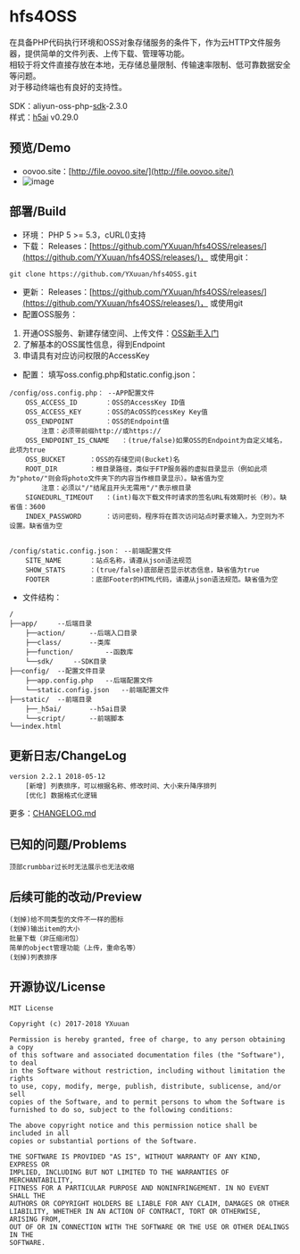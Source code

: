# hfs4OSS
在具备PHP代码执行环境和OSS对象存储服务的条件下，作为云HTTP文件服务器，提供简单的文件列表、上传下载、管理等功能。  
相较于将文件直接存放在本地，无存储总量限制、传输速率限制、低可靠数据安全等问题。  
对于移动终端也有良好的支持性。  
  
SDK：aliyun-oss-php-[sdk](https://promotion.aliyun.com/ntms/act/ossdoclist.html)-2.3.0  
样式：[h5ai](https://larsjung.de/h5ai/) v0.29.0

## 预览/Demo
* oovoo.site：[http://file.oovoo.site/](http://file.oovoo.site/)
* ![image](https://yxuuan.github.io/hfs4oss-demo/v2.2.0.png)

## 部署/Build
* 环境：
PHP 5 >= 5.3，cURL()支持
* 下载：
Releases：[https://github.com/YXuuan/hfs4OSS/releases/](https://github.com/YXuuan/hfs4OSS/releases/)，
或使用git：
~~~
git clone https://github.com/YXuuan/hfs4OSS.git
~~~
* 更新：
Releases：[https://github.com/YXuuan/hfs4OSS/releases/](https://github.com/YXuuan/hfs4OSS/releases/)，
或使用git
* 配置OSS服务：
1. 开通OSS服务、新建存储空间、上传文件：[OSS新手入门](https://promotion.aliyun.com/ntms/ossedu2.html)
2. 了解基本的OSS属性信息，得到Endpoint
3. 申请具有对应访问权限的AccessKey
* 配置：
填写oss.config.php和static.config.json：
~~~
/config/oss.config.php：	--APP配置文件
	OSS_ACCESS_ID		：OSS的AccessKey ID值
	OSS_ACCESS_KEY		：OSS的AcOSS的cessKey Key值
	OSS_ENDPOINT		：OSS的Endpoint值
		注意：必须带前缀http://或https://
	OSS_ENDPOINT_IS_CNAME	：(true/false)如果OSS的Endpoint为自定义域名，此项为true
	OSS_BUCKET		：OSS的存储空间(Bucket)名
	ROOT_DIR		：根目录路径，类似于FTP服务器的虚拟目录显示（例如此项为"photo/"则会将photo文件夹下的内容当作根目录显示）。缺省值为空
		注意：必须以"/"结尾且开头无需用"/"表示根目录
	SIGNEDURL_TIMEOUT	：(int)每次下载文件时请求的签名URL有效期时长（秒）。缺省值：3600
	INDEX_PASSWORD		：访问密码，程序将在首次访问站点时要求输入，为空则为不设置。缺省值为空


/config/static.config.json：	--前端配置文件
	SITE_NAME		：站点名称，请遵从json语法规范
	SHOW_STATS		：(true/false)底部是否显示状态信息，缺省值为true
	FOOTER			：底部Footer的HTML代码，请遵从json语法规范。缺省值为空
~~~
* 文件结构：
```
/
├──app/		--后端目录
	├──action/		--后端入口目录
	├──class/		--类库
	├──function/		--函数库
	└──sdk/		--SDK目录
├──config/	--配置文件目录
	├──app.config.php	--后端配置文件
	└──static.config.json	--前端配置文件
├──static/	--前端目录
	├──_h5ai/		--h5ai目录
	└──script/		--前端脚本
└──index.html
```
## 更新日志/ChangeLog
```
version 2.2.1 2018-05-12
	[新增] 列表排序，可以根据名称、修改时间、大小来升降序排列
	[优化] 数据格式化逻辑
```
更多：[CHANGELOG.md](https://github.com/YXuuan/hfs4OSS/blob/master/CHANGELOG.md)

## 已知的问题/Problems
```
顶部crumbbar过长时无法展示也无法收缩
```

## 后续可能的改动/Preview
```
(划掉)给不同类型的文件不一样的图标
(划掉)输出item的大小
批量下载（非压缩闭包）
简单的object管理功能（上传，重命名等）
(划掉)列表排序
```

## 开源协议/License
```
MIT License

Copyright (c) 2017-2018 YXuuan

Permission is hereby granted, free of charge, to any person obtaining a copy
of this software and associated documentation files (the "Software"), to deal
in the Software without restriction, including without limitation the rights
to use, copy, modify, merge, publish, distribute, sublicense, and/or sell
copies of the Software, and to permit persons to whom the Software is
furnished to do so, subject to the following conditions:

The above copyright notice and this permission notice shall be included in all
copies or substantial portions of the Software.

THE SOFTWARE IS PROVIDED "AS IS", WITHOUT WARRANTY OF ANY KIND, EXPRESS OR
IMPLIED, INCLUDING BUT NOT LIMITED TO THE WARRANTIES OF MERCHANTABILITY,
FITNESS FOR A PARTICULAR PURPOSE AND NONINFRINGEMENT. IN NO EVENT SHALL THE
AUTHORS OR COPYRIGHT HOLDERS BE LIABLE FOR ANY CLAIM, DAMAGES OR OTHER
LIABILITY, WHETHER IN AN ACTION OF CONTRACT, TORT OR OTHERWISE, ARISING FROM,
OUT OF OR IN CONNECTION WITH THE SOFTWARE OR THE USE OR OTHER DEALINGS IN THE
SOFTWARE.
```